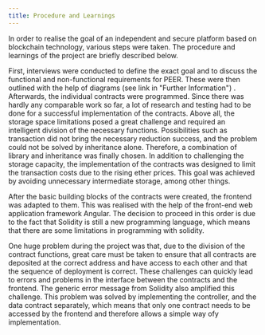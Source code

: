 ```yaml
---
title: Procedure and Learnings
---
```


In order to realise the goal of an independent and secure platform based on blockchain technology, various steps were taken.
The procedure and learnings of the project are briefly described below.

First, interviews were conducted to define the exact goal and to discuss the functional and non-functional requirements for PEER.
These were then outlined with the help of diagrams (see link in "Further Information") . Afterwards, the individual contracts were programmed. Since there was hardly any comparable work so far, a lot of research and testing had to be done for a successful implementation of the contracts.  Above all, the storage space limitations posed a great challenge and required an intelligent division of the necessary functions. Possibilities such as transaction did not bring the necessary reduction success, and the problem could not be solved by inheritance alone. Therefore, a combination of library and inheritance was finally chosen.
In addition to challenging the storage capacity, the implementation of the contracts was designed to limit the transaction costs due to the rising ether prices.  This goal was achieved by avoiding unnecessary intermediate storage, among other things.

After the basic building blocks of the contracts were created, the frontend was adapted to them. This was realised with the help of the front-end web application framework Angular.
The decision to proceed in this order is due to the fact that Solidity is still a new programming language, which means that there are some limitations in programming with solidity.

One huge  problem during the project was that, due to the division of the contract functions, great care must be taken to ensure that all contracts are deposited at the correct address and have access to each other and that the sequence of deployment is correct. These challenges can quickly lead to errors and problems in the interface between the contracts and the frontend. The generic error message from Solidity also amplified this challenge.
This problem was solved by implementing the controller, and the data contract separately, which means that only one contract needs to be accessed by the frontend and therefore allows a simple way ofy implementation.